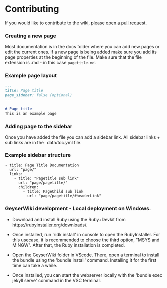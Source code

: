 # Contributing

If you would like to contribute to the wiki, please [open a pull request](https://github.com/GeyserMC/GeyserWiki/pulls).

### Creating a new page

Most documentation is in the docs folder where you can add new pages or edit the current ones.
If a new page is being added make sure you add its page properties at the beginning of the file.
Make sure that the file extension is .md - in this case `pagetitle.md`.

### Example page layout

```md
---
title: Page title
page_sidebar: false (optional)
---

# Page title
This is an example page
```

### Adding page to the sidebar 

Once you have added the file you can add a sidebar link. All sidebar links + sub links are in the _data/toc.yml file.

### Example sidebar structure 

```
- title: Page Title Documentation
  url: "page/"
  links:
    - title: "Pagetitle sub link"
      url: "page/pagetitle/"
      children:
        - title: PageChild sub link
          url: "page/pagetitle/#headerLink"
```

### GeyserWiki development - Local deployment on Windows.

* Download and install Ruby using the Ruby+Devkit from https://rubyinstaller.org/downloads/.

* Once installed, run 'ridk install' in console to open the RubyInstaller.
For this usecase, it is recommended to choose the third option, "MSYS and MINGW". After that, the Ruby installation is completed.

* Open the GeyserWiki folder in VScode. There, open a terminal to install the bundle using the 'bundle install' command.
Installing it for the first time can take a while.

* Once installed, you can start the webserver locally with the 'bundle exec jekyll serve' command in the VSC terminal. 
